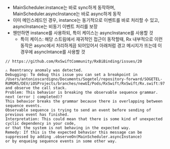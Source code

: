 - MainScheduler.instance는 바로 sync하게 동작하며, MainScheduler.asyncInstance는 바로 async하게 동작
- 이미 메인스레드인 경우, instance는 동기적으로 이벤트를 바로 처리할 수 있고, asyncInstance는 비동기 이벤트 처리를 보장
- 웬만하면 instance를 사용하되, 특이 케이스는 asyncInstance를 사용할 것 
  - 특이 케이스: 해당 스트림에서 재귀적인 접근이 동작할때, Rx 내부적으로 이런 동작은 async에서 처리하게끔 되어있어서 아래처럼 경고 메시지가 뜨는데 이 경우에 asyncIntance를 사용할 것

```
// https://github.com/RxSwiftCommunity/RxBiBinding/issues/20

⚠️ Reentrancy anomaly was detected.
Debugging: To debug this issue you can set a breakpoint in /Users/antonioscardigno/Documents/Sogetel/repository-forward/SOGETEL-RUMORS/DEV/iOSProjects/branches/newUI/Pods/RxSwift/RxSwift/Rx.swift:97 and observe the call stack.
Problem: This behavior is breaking the observable sequence grammar. next (error | completed)?
This behavior breaks the grammar because there is overlapping between sequence events.
Observable sequence is trying to send an event before sending of previous event has finished.
Interpretation: This could mean that there is some kind of unexpected cyclic dependency in your code,
or that the system is not behaving in the expected way.
Remedy: If this is the expected behavior this message can be suppressed by adding .observeOn(MainScheduler.asyncInstance)
or by enqueing sequence events in some other way.
```
